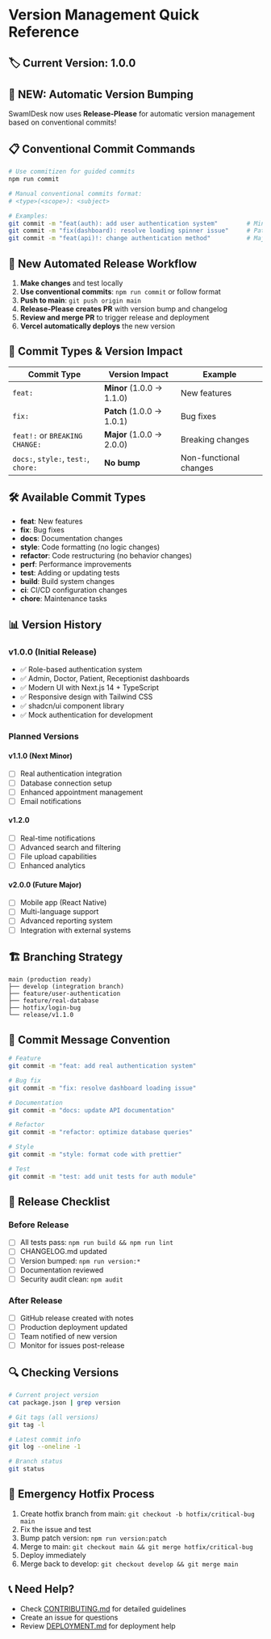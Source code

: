 # Version Management Quick Reference

## 🏷️ Current Version: 1.0.0

## 🚀 **NEW: Automatic Version Bumping**

SwamIDesk now uses **Release-Please** for automatic version management based on conventional commits!

## 📋 Conventional Commit Commands

```bash
# Use commitizen for guided commits
npm run commit

# Manual conventional commits format:
# <type>(<scope>): <subject>

# Examples:
git commit -m "feat(auth): add user authentication system"        # Minor bump
git commit -m "fix(dashboard): resolve loading spinner issue"     # Patch bump
git commit -m "feat(api)!: change authentication method"          # Major bump
```

## 🔄 New Automated Release Workflow

1. **Make changes** and test locally
2. **Use conventional commits**: `npm run commit` or follow format
3. **Push to main**: `git push origin main`
4. **Release-Please creates PR** with version bump and changelog
5. **Review and merge PR** to trigger release and deployment
6. **Vercel automatically deploys** the new version

## 📝 Commit Types & Version Impact

| Commit Type | Version Impact | Example |
|-------------|---------------|---------|
| `feat:` | **Minor** (1.0.0 → 1.1.0) | New features |
| `fix:` | **Patch** (1.0.0 → 1.0.1) | Bug fixes |
| `feat!:` or `BREAKING CHANGE:` | **Major** (1.0.0 → 2.0.0) | Breaking changes |
| `docs:`, `style:`, `test:`, `chore:` | **No bump** | Non-functional changes |

## 🛠️ Available Commit Types

- **feat**: New features
- **fix**: Bug fixes  
- **docs**: Documentation changes
- **style**: Code formatting (no logic changes)
- **refactor**: Code restructuring (no behavior changes)
- **perf**: Performance improvements
- **test**: Adding or updating tests
- **build**: Build system changes
- **ci**: CI/CD configuration changes
- **chore**: Maintenance tasks

## 📊 Version History

### v1.0.0 (Initial Release)
- ✅ Role-based authentication system
- ✅ Admin, Doctor, Patient, Receptionist dashboards  
- ✅ Modern UI with Next.js 14 + TypeScript
- ✅ Responsive design with Tailwind CSS
- ✅ shadcn/ui component library
- ✅ Mock authentication for development

### Planned Versions

#### v1.1.0 (Next Minor)
- [ ] Real authentication integration
- [ ] Database connection setup
- [ ] Enhanced appointment management
- [ ] Email notifications

#### v1.2.0
- [ ] Real-time notifications
- [ ] Advanced search and filtering
- [ ] File upload capabilities
- [ ] Enhanced analytics

#### v2.0.0 (Future Major)
- [ ] Mobile app (React Native)
- [ ] Multi-language support
- [ ] Advanced reporting system
- [ ] Integration with external systems

## 🏗️ Branching Strategy

```
main (production ready)
├── develop (integration branch)
├── feature/user-authentication
├── feature/real-database
├── hotfix/login-bug
└── release/v1.1.0
```

## 📝 Commit Message Convention

```bash
# Feature
git commit -m "feat: add real authentication system"

# Bug fix  
git commit -m "fix: resolve dashboard loading issue"

# Documentation
git commit -m "docs: update API documentation"

# Refactor
git commit -m "refactor: optimize database queries"

# Style
git commit -m "style: format code with prettier"

# Test
git commit -m "test: add unit tests for auth module"
```

## 🎯 Release Checklist

### Before Release
- [ ] All tests pass: `npm run build && npm run lint`
- [ ] CHANGELOG.md updated
- [ ] Version bumped: `npm run version:*`
- [ ] Documentation reviewed
- [ ] Security audit clean: `npm audit`

### After Release
- [ ] GitHub release created with notes
- [ ] Production deployment updated
- [ ] Team notified of new version
- [ ] Monitor for issues post-release

## 🔍 Checking Versions

```bash
# Current project version
cat package.json | grep version

# Git tags (all versions)
git tag -l

# Latest commit info
git log --oneline -1

# Branch status
git status
```

## 🚨 Emergency Hotfix Process

1. Create hotfix branch from main: `git checkout -b hotfix/critical-bug main`
2. Fix the issue and test
3. Bump patch version: `npm run version:patch`
4. Merge to main: `git checkout main && git merge hotfix/critical-bug`
5. Deploy immediately
6. Merge back to develop: `git checkout develop && git merge main`

## 📞 Need Help?

- Check [CONTRIBUTING.md](CONTRIBUTING.md) for detailed guidelines
- Create an issue for questions
- Review [DEPLOYMENT.md](DEPLOYMENT.md) for deployment help